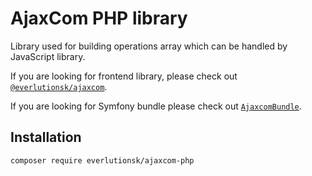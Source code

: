 # AjaxCom PHP library

Library used for building operations array which can be handled by JavaScript library.

If you are looking for frontend library, please check out [`@everlutionsk/ajaxcom`](https://github.com/everlutionsk/ajaxcom-js).

If you are looking for Symfony bundle please check out [`AjaxcomBundle`](https://github.com/everlutionsk/ajaxcom-bundle).

## Installation 

```bash
composer require everlutionsk/ajaxcom-php
```
